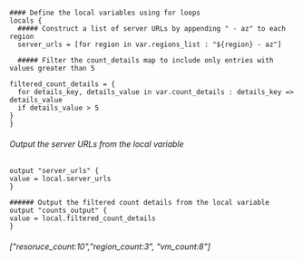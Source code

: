```hcl

#### Define the local variables using for loops
locals {
  ##### Construct a list of server URLs by appending " - az" to each region
  server_urls = [for region in var.regions_list : "${region} - az"]

  ##### Filter the count_details map to include only entries with values greater than 5
  ```
  ```hcl
  filtered_count_details = {
    for details_key, details_value in var.count_details : details_key => details_value
    if details_value > 5 
  }
}
```

###### Output the server URLs from the local variable
  ```hcl
output "server_urls" {
  value = local.server_urls
}
```
  ```hcl
###### Output the filtered count details from the local variable
output "counts_output" {
  value = local.filtered_count_details
}
```
###### ["resoruce_count:10","region_count:3", "vm_count:8"]
